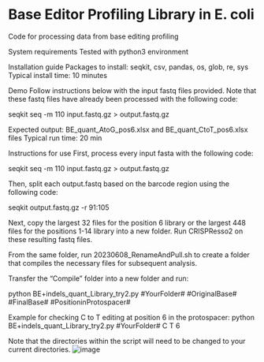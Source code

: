 # Base Editor Profiling Library in E. coli
Code for processing data from base editing profiling

System requirements
Tested with python3 environment

Installation guide
Packages to install: seqkit, csv, pandas, os, glob, re, sys
Typical install time: 10 minutes

Demo
Follow instructions below with the input fastq files provided.  Note that these fastq files have already been processed with the following code: 

seqkit seq -m 110 input.fastq.gz > output.fastq.gz

Expected output: BE_quant_AtoG_pos6.xlsx and BE_quant_CtoT_pos6.xlsx files 
Typical run time: 20 min

Instructions for use
First, process every input fasta with the following code:

seqkit seq -m 110 input.fastq.gz > output.fastq.gz

Then, split each output.fastq based on the barcode region using the following code:

seqkit output.fastq.gz -r 91:105

Next, copy the largest 32 files for the position 6 library or the largest 448 files for the positions 1-14 library into a new folder.  Run CRISPResso2 on these resulting fastq files.

From the same folder, run 20230608_RenameAndPull.sh to create a folder that compiles the necessary files for subsequent analysis.

Transfer the “Compile” folder into a new folder and run:

python BE+indels_quant_Library_try2.py #YourFolder# #OriginalBase# #FinalBase# #PositioninProtospacer#

Example for checking C to T editing at position 6 in the protospacer: python BE+indels_quant_Library_try2.py #YourFolder# C T 6

Note that the directories within the script will need to be changed to your current directories.
![image](https://github.com/MLE-zhang/BE_Lib/assets/122937627/af98d4ab-d561-43ec-a98b-f65649cf3bef)

